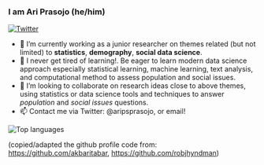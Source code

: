 ### I am Ari Prasojo (he/him)

[![Twitter](https://img.shields.io/twitter/follow/aripsprasojo.svg?style=social&label=@aripsprasojo)](https://twitter.com/aripsprasojo)

- 🔭 I’m currently working as a junior researcher on themes related (but not limited) to __statistics__, __demography__, __social data science__.
- 🌱 I never get tired of learning!. Be eager to learn modern data science approach especially statistical learning, machine learning, text analysis, and computational method to assess population and social issues.
- 👯 I’m looking to collaborate on research ideas close to above themes, using statistics or data science tools and techniques to answer _population_ and _social issues_ questions.
- 📫 Contact me via Twitter: @aripsprasojo, or email!

![Top languages](https://github-readme-stats.vercel.app/api/top-langs/?username=aripurwantosp&hide=html,jupyter%20notebook,JavaScript,PostScript,SCSS,Less&layout=compact&langs_count=10)

(copied/adapted the github profile code from: https://github.com/akbaritabar, https://github.com/robjhyndman)
